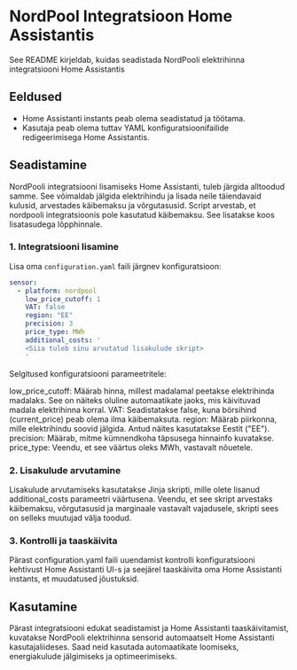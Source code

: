 # NordPool Integratsioon Home Assistantis

See README kirjeldab, kuidas seadistada NordPooli elektrihinna integratsiooni Home Assistantis

## Eeldused

- Home Assistanti instants peab olema seadistatud ja töötama.
- Kasutaja peab olema tuttav YAML konfiguratsioonifailide redigeerimisega Home Assistantis.

## Seadistamine

NordPooli integratsiooni lisamiseks Home Assistanti, tuleb järgida alltoodud samme. See võimaldab jälgida elektrihindu ja lisada neile täiendavaid kulusid, arvestades käibemaksu ja võrgutasusid. Script arvestab, et nordpooli integratsioonis pole kasutatud käibemaksu. See lisatakse koos lisatasudega lõpphinnale.

### 1. Integratsiooni lisamine

Lisa oma `configuration.yaml` faili järgnev konfiguratsioon:

```yaml
sensor:
  - platform: nordpool
    low_price_cutoff: 1
    VAT: false
    region: "EE"
    precision: 3
    price_type: MWh
    additional_costs: '
    <Siia tuleb sinu arvutatud lisakulude skript>
    '
```

Selgitused konfiguratsiooni parameetritele:

low_price_cutoff: Määrab hinna, millest madalamal peetakse elektrihinda madalaks. See on näiteks oluline automaatikate jaoks, mis käivituvad madala elektrihinna korral.
VAT: Seadistatakse false, kuna börsihind (current_price) peab olema ilma käibemaksuta.
region: Määrab piirkonna, mille elektrihindu soovid jälgida. Antud näites kasutatakse Eestit ("EE").
precision: Määrab, mitme kümnendkoha täpsusega hinnainfo kuvatakse.
price_type: Veendu, et see väärtus oleks MWh, vastavalt nõuetele.

### 2. Lisakulude arvutamine
Lisakulude arvutamiseks kasutatakse Jinja skripti, mille olete lisanud additional_costs parameetri väärtusena. Veendu, et see skript arvestaks käibemaksu, võrgutasusid ja marginaale vastavalt vajadusele, skripti sees on selleks muutujad välja toodud.

### 3. Kontrolli ja taaskäivita
Pärast configuration.yaml faili uuendamist kontrolli konfiguratsiooni kehtivust Home Assistanti UI-s ja seejärel taaskäivita oma Home Assistanti instants, et muudatused jõustuksid.

## Kasutamine
Pärast integratsiooni edukat seadistamist ja Home Assistanti taaskäivitamist, kuvatakse NordPooli elektrihinna sensorid automaatselt Home Assistanti kasutajaliideses. Saad neid kasutada automaatikate loomiseks, energiakulude jälgimiseks ja optimeerimiseks.


